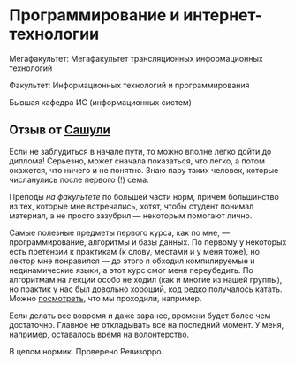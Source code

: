 # Программирование и интернет-технологии

Мегафакультет: Мегафакультет трансляционных информационных технологий

Факультет: Информационных технологий и программирования

Бывшая кафедра ИС (информационных систем)

## Отзыв от [Сашули](https://t.me/trall)

Если не заблудиться в начале пути, то можно вполне легко дойти до диплома! Серьезно, может сначала показаться, что легко, а потом окажется, что ничего и не понятно. Знаю пару таких человек, которые числанулись после первого (!) сема.

Преподы *на факультете* по большей части норм, причем большинство из тех, которые мне встречались, хотят, чтобы студент понимал материал, а не просто зазубрил — некоторым помогают лично.

Самые полезные предметы первого курса, как по мне, — программирование, алгоритмы и базы данных. По первому у некоторых есть претензии к практикам (к слову, местами и у меня тоже), но лектор мне понравился — до этого я обходил компилируемые и нединамические языки, а этот курс смог меня переубедить. По алгоритмам на лекции особо не ходил (как и многие из нашей группы), но практик у нас был довольно хороший, код редко получалось катать. Можно [посмотреть](http://neerc.ifmo.ru/teaching/disalgo/algo/), что мы проходили, например.

Если делать все вовремя и даже заранее, времени будет более чем достаточно. Главное не откладывать все на последний момент. У меня, например, оставалось время на волонтерство.

В целом нормик. Проверено Ревизорро.